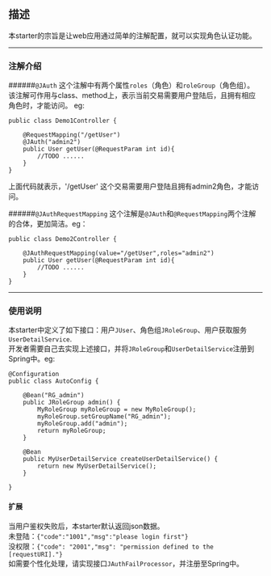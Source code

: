 ## 描述
本starter的宗旨是让web应用通过简单的注解配置，就可以实现角色认证功能。
***

### 注解介绍

######`@JAuth`
这个注解中有两个属性`roles`（角色）和`roleGroup`（角色组）。
该注解可作用与class、method上，表示当前交易需要用户登陆后，且拥有相应角色时，才能访问。
eg:  
```
public class Demo1Controller {
    
    @RequestMapping("/getUser")
    @JAuth("admin2")
    public User getUser(@RequestParam int id){
        //TODO ......
    }
}
```
上面代码就表示，'/getUser' 这个交易需要用户登陆且拥有admin2角色，才能访问。


######`@JAuthRequestMapping` 
这个注解是`@JAuth`和`@RequestMapping`两个注解的合体，更加简洁。eg：
```
public class Demo2Controller {
    
    @JAuthRequestMapping(value="/getUser",roles="admin2")
    public User getUser(@RequestParam int id){
        //TODO ......
    }
}
```
***

### 使用说明
本starter中定义了如下接口：用户`JUser`、角色组`JRoleGroup`、用户获取服务`UserDetailService`.  
开发者需要自己去实现上述接口，并将`JRoleGroup`和`UserDetailService`注册到Spring中。eg:  
```
@Configuration
public class AutoConfig {

    @Bean("RG_admin")
    public JRoleGroup admin() {
        MyRoleGroup myRoleGroup = new MyRoleGroup();
        myRoleGroup.setGroupName("RG_admin");
        myRoleGroup.add("admin");
        return myRoleGroup;
    }

    @Bean
    public MyUserDetailService createUserDetailService() {
        return new MyUserDetailService();
    }

}
```
#### 扩展
当用户鉴权失败后，本starter默认返回json数据。  
未登陆：`{"code":"1001","msg":"please login first"}`  
没权限：`{"code": "2001","msg": "permission defined to the [requestURI]."}`  
如需要个性化处理，请实现接口`JAuthFailProcessor`，并注册至Spring中。
 


